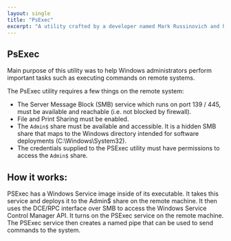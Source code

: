 ```yaml
---
layout: single
title: "PsExec"
excerpt: "A utility crafted by a developer named Mark Russinovich and his company SysInternals"
---
```


## PsExec

Main purpose of this utility was to help Windows administrators perform important tasks such as executing commands on remote systems.

The PsExec utility requires a few things on the remote system: 
- The Server Message Block (SMB) service which runs on port 139 / 445, must be available and reachable (i.e. not blocked by firewall).
- File and Print Sharing must be enabled.
- The `Admin$` share must be available and accessible. It is a hidden SMB share that maps to the Windows directory intended for software deployments (C:\Windows\System32\).
- The credentials supplied to the PSExec utility must have permissions to access the `Admin$` share.

## How it works:

PSExec has a Windows Service image inside of its executable. It takes this service and deploys it to the Admin$ share on the remote machine. It then uses the DCE/RPC interface over SMB to access the Windows Service Control Manager API. It turns on the PSExec service on the remote machine. The PSExec service then creates a named pipe that can be used to send commands to the system.


